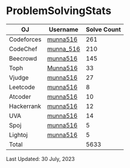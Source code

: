 # ProblemSolvingStats


| OJ | Username | Solve Count |
| -- | -------- | ----------- |
| Codeforces | [munna516](https://codeforces.com/profile/munna516) | 261 |
| CodeChef | [munna_516](https://www.codechef.com/users/munna_516) | 210 |
| Beecrowd | [munna516](https://www.beecrowd.com.br/judge/en/profile/713702) | 145 |
| Toph | [Munna516](https://toph.co/u/Munna516) | 33 | 
| Vjudge | [munna516](https://vjudge.net/user/munna516) | 27 | 
| Leetcode | [munna516](https://leetcode.com/munna516/) | 8 |
| Atcoder | [munna516](https://atcoder.jp/users/munna516) | 10 |
| Hackerrank | [munna516](https://www.hackerrank.com/munna516?hr_r=1) | 12 |
| UVA | [munna516](https://onlinejudge.org/index.php?option=com_onlinejudge&Itemid=15) | 14 |
| Spoj | [munna516](https://www.spoj.com/myaccount/) | 5 |
| Lightoj | [munna516](https://lightoj.com/user/munna516) | 5 |
| Total | | 5633 |

Last Updated: 30 July, 2023
